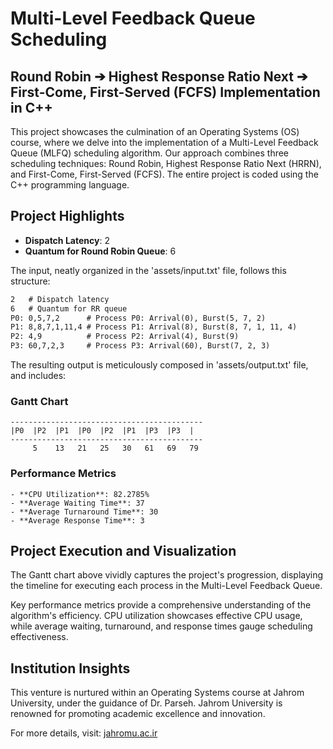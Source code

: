 # Multi-Level Feedback Queue Scheduling
## Round Robin ➔ Highest Response Ratio Next ➔ First-Come, First-Served (FCFS) Implementation in C++

This project showcases the culmination of an Operating Systems (OS) course, where we delve into the implementation of a Multi-Level Feedback Queue (MLFQ) scheduling algorithm. Our approach combines three scheduling techniques: Round Robin, Highest Response Ratio Next (HRRN), and First-Come, First-Served (FCFS). The entire project is coded using the C++ programming language.

## Project Highlights

- **Dispatch Latency**: 2
- **Quantum for Round Robin Queue**: 6

The input, neatly organized in the 'assets/input.txt' file, follows this structure:

```MarkDown
2   # Dispatch latency
6   # Quantum for RR queue
P0: 0,5,7,2      # Process P0: Arrival(0), Burst(5, 7, 2)
P1: 8,8,7,1,11,4 # Process P1: Arrival(8), Burst(8, 7, 1, 11, 4)
P2: 4,9          # Process P2: Arrival(4), Burst(9)
P3: 60,7,2,3     # Process P3: Arrival(60), Burst(7, 2, 3)
```


The resulting output is meticulously composed in 'assets/output.txt' file, and includes:

### Gantt Chart
```
-------------------------------------------
|P0  |P2  |P1  |P0  |P2  |P1  |P3  |P3  |
-------------------------------------------
     5    13   21   25   30   61   69   79
```


### Performance Metrics
```
- **CPU Utilization**: 82.2785%
- **Average Waiting Time**: 37
- **Average Turnaround Time**: 30
- **Average Response Time**: 3
```

## Project Execution and Visualization

The Gantt chart above vividly captures the project's progression, displaying the timeline for executing each process in the Multi-Level Feedback Queue.

Key performance metrics provide a comprehensive understanding of the algorithm's efficiency. CPU utilization showcases effective CPU usage, while average waiting, turnaround, and response times gauge scheduling effectiveness.

## Institution Insights

This venture is nurtured within an Operating Systems course at Jahrom University, under the guidance of Dr. Parseh. Jahrom University is renowned for promoting academic excellence and innovation.

For more details, visit: [jahromu.ac.ir](https://jahromu.ac.ir/en)
